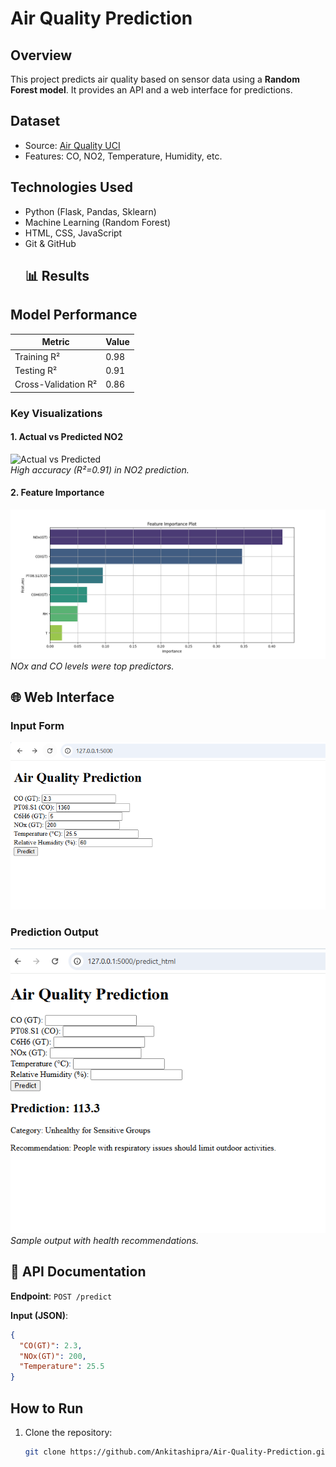 # Air Quality Prediction  

## Overview  
This project predicts air quality based on sensor data using a **Random Forest model**. It provides an API and a web interface for predictions.  

##  Dataset  
- Source: [Air Quality UCI](https://archive.ics.uci.edu/ml/datasets/Air+Quality)  
- Features: CO, NO2, Temperature, Humidity, etc.  

## Technologies Used  
- Python (Flask, Pandas, Sklearn)  
- Machine Learning (Random Forest)  
- HTML, CSS, JavaScript  
- Git & GitHub
  ## 📊 Results  
## Model Performance  
| Metric               | Value  |  
|----------------------|--------|  
| Training R²          | 0.98   |  
| Testing R²           | 0.91   |  
| Cross-Validation R²  | 0.86   |  

### Key Visualizations  
#### 1. Actual vs Predicted NO2  
![Actual vs Predicted](figure/Figure1:ActualvsPredictedNO2Levels(R²=0.91).png)  
*High accuracy (R²=0.91) in NO2 prediction.*  

#### 2. Feature Importance  
![Feature Importance](figure/Figure4:RandomForestFeatureImportance.png)  
*NOx and CO levels were top predictors.* 

## 🌐 Web Interface  
### Input Form  
![Input Form](figure/Figure8:WebAppInputForm.png)  

### Prediction Output  
![Prediction Result](figure/Figure9:SamplePredictionOutput.png)  
*Sample output with health recommendations.* 
## 📄 API Documentation

**Endpoint**: `POST /predict`

**Input (JSON)**:
```json
{
  "CO(GT)": 2.3,
  "NOx(GT)": 200,
  "Temperature": 25.5
}
```

##  How to Run  
1. Clone the repository:  
   ```bash
   git clone https://github.com/Ankitashipra/Air-Quality-Prediction.git
